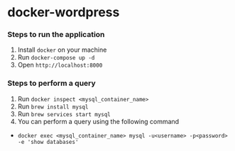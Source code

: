 # docker-wordpress

### Steps to run the application
1. Install `docker` on your machine
2. Run `docker-compose up -d`
3. Open `http://localhost:8000`

### Steps to perform a query
1. Run `docker inspect <mysql_container_name>`
2. Run `brew install mysql`
3. Run `brew services start mysql`
4. You can perform a query using the following command
  - `docker exec <mysql_container_name> mysql -u<username> -p<password> -e 'show databases'`
